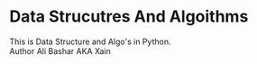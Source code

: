 # Data Strucutres And Algoithms

This is Data Structure and Algo's in Python.
<br>
Author Ali Bashar AKA Xain